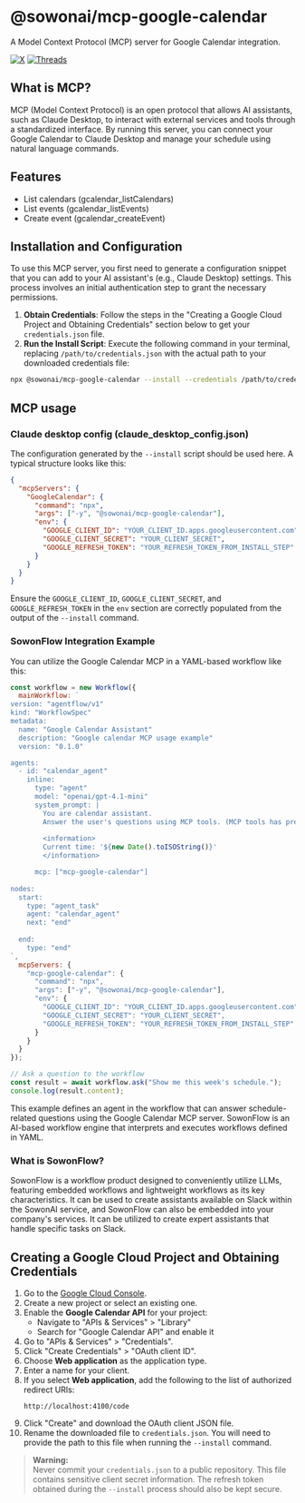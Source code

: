 # @sowonai/mcp-google-calendar

A Model Context Protocol (MCP) server for Google Calendar integration.

[![X](https://img.shields.io/badge/X-000000?style=for-the-badge&logo=x&logoColor=white)](https://x.com/dohapark81)
[![Threads](https://img.shields.io/badge/Threads-000000?style=for-the-badge&logo=threads&logoColor=white)](https://www.threads.com/@sowonlabs)

## What is MCP?

MCP (Model Context Protocol) is an open protocol that allows AI assistants, such as Claude Desktop, to interact with external services and tools through a standardized interface. By running this server, you can connect your Google Calendar to Claude Desktop and manage your schedule using natural language commands.

## Features

- List calendars (gcalendar_listCalendars)
- List events (gcalendar_listEvents)
- Create event (gcalendar_createEvent)

## Installation and Configuration

To use this MCP server, you first need to generate a configuration snippet that you can add to your AI assistant's (e.g., Claude Desktop) settings. This process involves an initial authentication step to grant the necessary permissions.

1.  **Obtain Credentials**: Follow the steps in the "Creating a Google Cloud Project and Obtaining Credentials" section below to get your `credentials.json` file.
2.  **Run the Install Script**: Execute the following command in your terminal, replacing `/path/to/credentials.json` with the actual path to your downloaded credentials file:

```bash
npx @sowonai/mcp-google-calendar --install --credentials /path/to/credentials.json
```

## MCP usage
### Claude desktop config (claude_desktop_config.json)

The configuration generated by the `--install` script should be used here. A typical structure looks like this:

```json
{
  "mcpServers": {
    "GoogleCalendar": {
      "command": "npx",
      "args": ["-y", "@sowonai/mcp-google-calendar"],
      "env": {
        "GOOGLE_CLIENT_ID": "YOUR_CLIENT_ID.apps.googleusercontent.com",
        "GOOGLE_CLIENT_SECRET": "YOUR_CLIENT_SECRET",
        "GOOGLE_REFRESH_TOKEN": "YOUR_REFRESH_TOKEN_FROM_INSTALL_STEP"
      }
    }
  }
}
```
Ensure the `GOOGLE_CLIENT_ID`, `GOOGLE_CLIENT_SECRET`, and `GOOGLE_REFRESH_TOKEN` in the `env` section are correctly populated from the output of the `--install` command.

### SowonFlow Integration Example

You can utilize the Google Calendar MCP in a YAML-based workflow like this:

```javascript
const workflow = new Workflow({
  mainWorkflow: `
version: "agentflow/v1"
kind: "WorkflowSpec"
metadata:
  name: "Google Calendar Assistant"
  description: "Google calendar MCP usage example"
  version: "0.1.0"

agents:
  - id: "calendar_agent"
    inline:
      type: "agent"
      model: "openai/gpt-4.1-mini"
      system_prompt: |
        You are calendar assistant.
        Answer the user's questions using MCP tools. (MCP tools has prefix "mcp__")
        
        <information>
        Current time: '${new Date().toISOString()}'
        </information>

      mcp: ["mcp-google-calendar"]
        
nodes:
  start:
    type: "agent_task"
    agent: "calendar_agent"
    next: "end"
  
  end:
    type: "end"
`,
  mcpServers: {
    "mcp-google-calendar": {
      "command": "npx",
      "args": ["-y", "@sowonai/mcp-google-calendar"],
      "env": {
        "GOOGLE_CLIENT_ID": "YOUR_CLIENT_ID.apps.googleusercontent.com",
        "GOOGLE_CLIENT_SECRET": "YOUR_CLIENT_SECRET",
        "GOOGLE_REFRESH_TOKEN": "YOUR_REFRESH_TOKEN_FROM_INSTALL_STEP"
      }
    }
  }
});

// Ask a question to the workflow
const result = await workflow.ask("Show me this week's schedule.");
console.log(result.content);
```

This example defines an agent in the workflow that can answer schedule-related questions using the Google Calendar MCP server. SowonFlow is an AI-based workflow engine that interprets and executes workflows defined in YAML.

### What is SowonFlow?
SowonFlow is a workflow product designed to conveniently utilize LLMs, featuring embedded workflows and lightweight workflows as its key characteristics. It can be used to create assistants available on Slack within the SowonAI service, and SowonFlow can also be embedded into your company's services. It can be utilized to create expert assistants that handle specific tasks on Slack.

## Creating a Google Cloud Project and Obtaining Credentials

1. Go to the [Google Cloud Console](https://console.cloud.google.com/).
2. Create a new project or select an existing one.
3. Enable the **Google Calendar API** for your project:
   - Navigate to "APIs & Services" > "Library"
   - Search for "Google Calendar API" and enable it
4. Go to "APIs & Services" > "Credentials".
5. Click "Create Credentials" > "OAuth client ID".
6. Choose **Web application** as the application type.
7. Enter a name for your client.
8. If you select **Web application**, add the following to the list of authorized redirect URIs:
   ```
   http://localhost:4100/code
   ```
9. Click "Create" and download the OAuth client JSON file.
10. Rename the downloaded file to `credentials.json`. You will need to provide the path to this file when running the `--install` command.

> **Warning:**  
> Never commit your `credentials.json` to a public repository. This file contains sensitive client secret information. The refresh token obtained during the `--install` process should also be kept secure.


